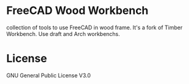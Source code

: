 # FreeCAD Wood Workbench
collection of tools to use FreeCAD in wood frame. It's a fork of Timber Workbench. Use draft and Arch workbenchs.


# License
GNU General Public License V3.0
